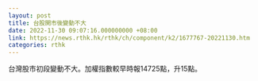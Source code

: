 ```yaml
---
layout: post
title: 台股開市後變動不大
date: 2022-11-30 09:07:16.000000000 +08:00
link: https://news.rthk.hk/rthk/ch/component/k2/1677767-20221130.htm
categories: rthk
---
```


台灣股市初段變動不大。加權指數較早時報14725點，升15點。
